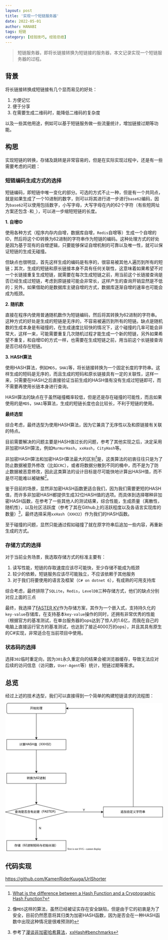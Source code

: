 ```yaml
---
layout: post
title: '实现一个短链服务器'
date: 2022-05-01
author: HANABI
tags: 短链
category: [经验技巧, 经验总结]
---
```


> 短链服务器，即将长链接转换为短链接的服务器，本文记录实现一个短链服务器的过程。

## 背景

将长链接转换成短链接有几个显而易见的好处：
1. 方便记忆
2. 便于分享
3. 在需要生成二维码时，能降低二维码的复杂度

以及一些其他用途，例如可以基于短链服务做一些流量统计，增加链接过期等功能。

## 构思

实现短链的转换，存储及跳转是非常容易的，但是在实际实现过程中，还是有一些需要考虑的问题：

### 短链编码生成方式的选择

短链编码，即短链中唯一变化的部分。可选的方式不止一种，但是有一个共同点，就是如果生成了一个10进制的数字，则可以将其进行进一步进行`base62`编码，因为`base62`可以使用包括数字，小写字母，大写字母在内的62个字符（有些短网址方案还包含`-`和`_`），可以进一步缩短短链的长度。

**1. 自增ID**

使用各种方式（程序内存内自增，数据库自增，`Redis`自增等）生成一个自增的ID，然后将这个ID转换为62进制的字符串作为短链的编码。这种处理方式的好处是因为基于现有的自增逻辑，只要能够保证自增机制的可靠以及唯一性，就可以保证短链的生成无碰撞。

但缺点也很明显，首先这样生成的编码是有序的，很容易被其他人遍历到所有的短链；其次，生成的短链和原长链接本身不具有任何关联性，这意味着如果希望不对一个长链接重复生成短链，就需要在每次生成短链之前，用当前这个长链接查询是否已经生成过短链，考虑到原链接可能会非常长，这样产生的查询开销显然是不低的；另外，如果借助的是数据库主键自增的方式，数据库逐渐自增的速率也可能会成为瓶颈。

**2. 随机数**

直接在程序内使用普通随机数作为短链编码，然后将其转换为62进制的字符串。这种方式的好处是生成的短链是无序的，不容易被遍历到所有的短链。缺点是随机数的生成本身是有碰撞的，在生成速度比较快的情况下，这个碰撞的几率可能会非常大，这样一来，可能需要重复几次随机过程才能生成一个新的短链，另外如果希望不重复，和自增ID的方式一样，也需要在生成短链之前，用当前这个长链接查询是否已经存在短链。

**3. HASH算法**

使用HASH算法，例如`MD5`，`SHA1`等，将长链接转换为一个固定长度的字符串。这样生成的短码是无序的，而且生成的短码和原长链接具有一定的关联性，这样一来，只需要在HASH之后直接验证当前生成的HASH值有没有生成过短链即可，而不需要再使用长链本身进行查询。

HASH算法的缺点在于虽然碰撞概率较低，但是还是存在碰撞的可能性，而且如果使用的是`MD5`，`SHA1`等算法，生成的短链长度也会比较长，不利于短链的使用。

**最终选型**

综合考虑，最终选型为使用HASH算法，因为它兼具了无序性以及和原链接有关联的特点。

目前需要解决的问题主要是HASH值过长的问题，参考了其他实现之后，决定采用非加密HASH算法，例如`MurmurHash`，`xxHash`，`CityHash`等。

非加密HASH算法和加密HASH算法最大的区别[^1]是，这类算法的初衷往往只是为了防止数据被意外修改（比如`CRC`），或者将数据分散到不同的桶中，而不是为了防止数据被恶意修改，因此这类算法的设计目标是尽可能快地计算出HASH值，而不是尽可能难以被破解[^2]。

鉴于目前的场景，显然非加密HASH函数更适合我们，因为我们需要更短的HASH值，而许多非加密HASH都提供生成32位HASH值的选项。而具体到选择哪种非加密HASH函数，在参考了一些其他人的测试结果，综合性能，生成质量（离散性，随机性），以及社区活跃度（参考了其在Github上的活跃程度以及各语言实现库的数量）[^3]，最终选择采用`xxHash`（`XXH32`）作为我们的HASH函数。

至于碰撞的问题，显然只能通过假如碰撞了就在原字符串后追加一些内容，再重新生成的方式。

### 存储方式的选择

对于当前业务场景，我选取存储方式的标准主要有：
1. 读写性能，短链的存取速度应该尽可能快，至少存储不能成为瓶颈
2. 较少的依赖，短链服务应该尽可能独立，不应该依赖于其他服务
3. 对于我们将要使用的语言及框架（`C# on dotnet 6`），有成熟的可用支持库

综合考虑，最终排除了`SQLite`，`Redis`，`LevelDB`三种存储方式，他们的缺点分别对应上面的三点

最终，我选择了[FASTER KV](https://github.com/microsoft/FASTER)作为存储方案，其作为一个嵌入式，支持持久化的`key-value`存储库，在支持基本`key-value`操作的同时，还拥有非常优秀的性能（根据官方的基准测试，在单台服务器的ops达到了惊人的1.6亿，而我在自己的电脑上直接运行官方的基准测试，也达到了接近4000万的ops），并且其具有原生的C#实现，非常适合在当前项目中使用。

### 状态码的选择

选择`302`临时重定向，因为`301`永久重定向的结果会被浏览器缓存，导致无法应对后续的访问信息（访问数，`User-Agent`等）统计，短链过期等需求。

## 总览

经过上述的技术选型，我们可以直接得到一个简单的构建短链请求的流程图：

![构建短链请求流程图](/assets/img/url-shorter-1.svg)

## 代码实现

https://github.com/KamenRiderKuuga/UrlShorter



[^1]: [What is the difference between a Hash Function and a Cryptographic Hash Function?](https://security.stackexchange.com/questions/11839/what-is-the-difference-between-a-hash-function-and-a-cryptographic-hash-function)


[^2]: 像`MD5`这样的算法，虽然已经被证实存在安全缺陷，但是由于它的初衷是为了安全，目前仍然愿意将其归类为加密HASH函数，因为是否会在一种HASH函数中出现这种情况是很难预测的

[^3]: 参考了[漫谈非加密哈希算法](https://segmentfault.com/a/1190000010990136)，[xxHash#benchmarks](https://github.com/Cyan4973/xxHash#benchmarks)